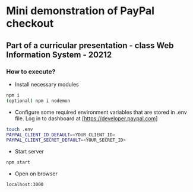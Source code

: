 # Mini demonstration of PayPal checkout
## Part of a curricular presentation - class Web Information System - 20212

### How to execute?

- Install necessary modules
```sh
npm i
(optional) npm i nodemon
```

- Configure some required environment variables that are stored in .env file. Log in to dashboard at [https://developer.paypal.com]
```sh
touch .env
PAYPAL_CLIENT_ID_DEFAULT=<YOUR_CLIENT_ID>
PAYPAL_CLIENT_SECRET_DEFAULT=<YOUR_SECRET_ID>
```

- Start server
```sh
npm start
```

- Open on browser
```sh
localhost:3000
```